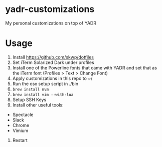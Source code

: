 # yadr-customizations
My personal customizations on top of YADR

# Usage
1. Install https://github.com/skwp/dotfiles
1. Set iTerm Solarized Dark under profiles
1. Install one of the Powerline fonts that came with YADR and set that as the iTerm font (Profiles > Text > Change Font)
1. Apply customizations in this repo to ~/
1. Run the osx setup script in ./bin
1. `brew install nvm`
1. `brew install vim --with-lua`
1. Setup SSH Keys
1. Install other useful tools:
  - Spectacle
  - Slack
  - Chrome
  - Vimium
1. Restart
